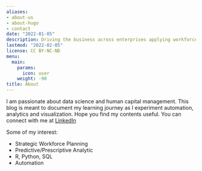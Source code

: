 ```yaml
---
aliases:
- about-us
- about-hugo
- contact
date: "2022-01-05"
description: Driving the business across enterprises applying workforce data, using knowledge of HR, data science and analysis, visualization and storytelling. 
lastmod: "2022-02-05"
license: CC BY-NC-ND
menu:
  main:
    params:
      icon: user
    weight: -90
title: About
---
```


I am passionate about data science and human capital management. This blog is meant to document my learning journey as I experiment automation, analytics and visualization. Hope you find my contents useful. You can connect with me at [LinkedIn](https://www.linkedin.com/in/choiscott/) 

Some of my interest:

* Strategic Workforce Planning
* Predictive/Prescriptive Analytic 
* R, Python, SQL
* Automation

